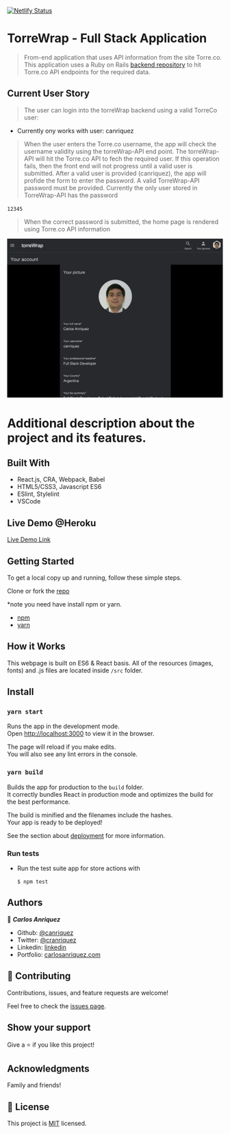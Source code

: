 [![Netlify Status](https://api.netlify.com/api/v1/badges/f8b04914-d351-4d35-b0c2-496bea129353/deploy-status)](https://app.netlify.com/sites/torrewrap/deploys)

# TorreWrap - Full Stack Application

> From-end application that uses API information from the site Torre.co. This application uses a Ruby on Rails [backend repository](https://github.com/canriquez/torrewrap-api) to hit Torre.co API endpoints for the required data.

## Current User Story

> The user can login into the torreWrap backend using a valid TorreCo user:

- Currently ony works with user: canriquez

> When the user enters the Torre.co username, the app will check the username validity using the torreWrap-API end point.
> The torreWrap-API will hit the Torre.co API to fech the required user. If this operation fails, then the front end will not progress until a valid user is submitted.
> After a valid user is provided (canriquez), the app will profide the form to enter the password.
> A valid TorreWrap-API password must be provided. Currently the only user stored in TorreWrap-API has the password

`12345`

> When the correct password is submitted, the home page is rendered using Torre.co API information

<img src='./torreWrap.png' />

# Additional description about the project and its features.

## Built With

- React.js, CRA, Webpack, Babel
- HTML5/CSS3, Javascript ES6
- ESlint, Stylelint
- VSCode

## Live Demo @Heroku

[Live Demo Link](https://torrewrap.netlify.app/)

## Getting Started

To get a local copy up and running, follow these simple steps.

Clone or fork the [repo](https://github.com/canriquez/redux-bookstore.git)

\*note you need have install npm or yarn.

- [npm](https://www.npmjs.com/get-npm)
- [yarn](https://classic.yarnpkg.com/en/docs/install)

## How it Works

This webpage is built on ES6 & React basis. All of the resources (images, fonts) and .js files are located inside `/src` folder.

## Install

### `yarn start`

Runs the app in the development mode.<br />
Open [http://localhost:3000](http://localhost:3000) to view it in the browser.

The page will reload if you make edits.<br />
You will also see any lint errors in the console.

### `yarn build`

Builds the app for production to the `build` folder.<br />
It correctly bundles React in production mode and optimizes the build for the best performance.

The build is minified and the filenames include the hashes.<br />
Your app is ready to be deployed!

See the section about [deployment](https://facebook.github.io/create-react-app/docs/deployment) for more information.

### Run tests

- Run the test suite app for store actions with
  ```
  $ npm test
  ```

## Authors

👤 **_Carlos Anriquez_**

- Github: [@canriquez](https://github.com/canriquez)
- Twitter: [@cranriquez](https://twitter.com/cranriquez)
- Linkedin: [linkedin](https://www.linkedin.com/in/carlosanriquez/)
- Portfolio: [carlosanriquez.com](https://www.carlosanriquez.com)

## 🤝 Contributing

Contributions, issues, and feature requests are welcome!

Feel free to check the [issues page](issues/).

## Show your support

Give a ⭐️ if you like this project!

## Acknowledgments

Family and friends!

## 📝 License

This project is [MIT](lic.url) licensed.
